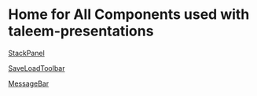 # Home for All Components used with taleem-presentations



[StackPanel](./docs/StackPanel.md)

[SaveLoadToolbar](./docs/SaveLoadToolbar.md)

[MessageBar](./docs/MessageBar.md)